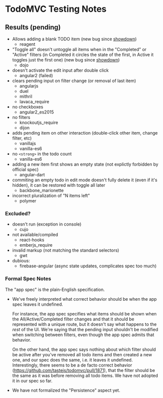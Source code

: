 # TodoMVC Testing Notes

## Results (pending)

- Allows adding a blank TODO item (new bug since [showdown][])
    - reagent
- "Toggle all" doesn't untoggle all items when in the "Completed" or "Active" filters (in Completed it circles the state of the first, in Active it toggles just the first one) (new bug since [showdown][])
    - dojo
- doesn't activate the edit input after double click
    - angular2 (failed)
- clears pending input on filter change (or removal of last item)
    - angularjs
    - duel
    - mithril
    - lavaca_require
- no checkboxes
    - angular2_es2015
- no filters
    - knockoutjs_require
    - dijon
- adds pending item on other interaction (double-click other item, change filter, etc)
    - vanillajs
    - vanilla-es6
- no `<strong>` in the todo count
    - vanilla-es6
- adding a new item first shows an empty state (not explictly forbidden by official spec)
    - angular-dart
- commiting an empty todo in edit mode doesn't fully delete it (even if it's hidden), it can be restored with toggle all later
    - backbone_marionette
- incorrect pluralization of "N items left"
    - polymer

### Excluded?

- doesn't run (exception in console)
  - cujo
- not available/compiled
   - react-hooks
   - emberjs_require
- invalid markup (not matching the standard selectors)
   - gwt
- dubious:
  - firebase-angular (async state updates, complicates spec too much)

### Formal Spec Notes

The "app spec" is the plain-English specification.

- We've freely interpreted what correct behavior should be when the app spec
leaves it undefined.

    For instance, the app spec specifies what items should be shown when the
    All/Active/Completed filter changes and that it should be represented with a
    unique route, but it doesn't say what happens to the _rest_ of the UI. We're
    saying that the pending input shouldn't be modified when switching between
    filters, even though the app spec admits that behavior.

    On the other hand, the app spec says nothing about which filter should be
    active after you've removed all todo items and then created a new one, and
    our spec does the same, i.e. it leaves it undefined. Interestingly, there
    seems to be a de facto correct behavior (https://github.com/tastejs/todomvc/pull/1871),
    that the filter should be the same as it was before removing all todo items.
    We have not adopted it in our spec so far.

- We have not formalized the "Persistence" aspect yet.

[showdown]: https://wickstrom.tech/programming/2020/07/02/the-todomvc-showdown-testing-with-webcheck.html
